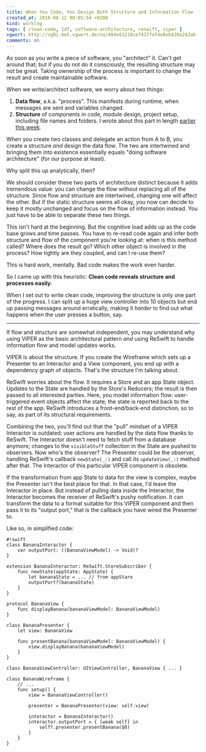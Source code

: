```yaml
---
title: When You Code, You Design Both Structure and Information Flow
created_at: 2016-08-12 08:05:54 +0200
kind: worklog
tags: [ clean-code, 1df, software-architecture, reswift, viper ]
vgwort: http://vg01.met.vgwort.de/na/494e81218ce7437faf4e8eb428a242ab
comments: on
---
```


As soon as you write a piece of software, you "architect" it. Can't get around that; but if you do not do it consciously, the resulting structure may not be great. Taking ownership of the process is important to change the result and create maintainable software.

When we write/architect software, we worry about two things:

1. **Data flow**, a.k.a. "process". This manifests during runtime, when messages are sent and variables changed.
2. **Structure** of components in code, module design, project setup, including file names and folders. I wrote about this part in length [earlier this week](/posts/2016/08/mvvm-is-okay-for-what-it-does/).

When you create two classes and delegate an action from A to B, you create a structure _and_ design the data flow. The two are intertwined and bringing them into existence essentially equals "doing software architecture" (for our purpose at least).

Why split this up analytically, then?

We should consider these two parts of architecture distinct because it adds tremendous value: you can change the flow without replacing all of the structure. Since flow and structure are intertwined, changing one will affect the other. But if the static structure seems all okay, you now can decide to keep it mostly unchanged and focus on the flow of information instead. You just have to be able to separate these two things.

This isn't hard at the beginning. But the cognitive load adds up as the code base grows and time passes. You have to re-read code again and infer both structure and flow of the component you're looking at: when is this method called? Where does the result go? Which other object is involved in the process? How tightly are they coupled, and can I re-use them?

This is hard work, mentally. Bad code makes the work even harder.

So I came up with this heuristic: **Clean code reveals structure and processes easily.**

When I set out to write clean code, improving the structure is only one part of the progress. I can split up a huge view controller into 10 objects but end up passing messages around erratically, making it _harder_ to find out what happens when the user presses a button, say.

----

If flow and structure are somewhat independent, you may understand why using VIPER as the basic architectural pattern _and_ using ReSwift to handle information flow and model updates works.

VIPER is about the structure. If you create the Wireframe which sets up a Presenter to an Interactor and a View component, you end up with a dependency graph of objects. That's the structure I'm talking about.

ReSwift worries about the flow. It requires a Store and an app State object. Updates to the State are handled by the Store's Reducers; the result is then passed to all interested parties. Here, you model information flow: user-triggered event objects affect the state; the state is reported back to the rest of the app. ReSwift introduces a front-end/back-end distinction, so to say, as part of its structural requirements.

Combining the two, you'll find out that the "pull" mindset of a VIPER Interactor is outdated: user actions are handled by the data flow thanks to ReSwift. The Interactor doesn't need to fetch stuff from a database anymore; changes to the `visibleStuff` collection in the State are pushed to observers. Now who's the observer? The Presenter could be the observer, handling ReSwift's callback `newState(_:)` and call its `updateView(_:)` method after that. The Interactor of this particular VIPER component is obsolete.

If the transformation from app State to data for the view is complex, maybe the Presenter isn't the best place for that. In that case, I'd leave the Interactor in place. But instead of pulling data inside the Interactor, the Interactor becomes the receiver of ReSwift's pushy notification. It can transform the data to a format suitable for this VIPER component and then pass it to its "output port," that is the callback you have wired the Presenter to.

Like so, in simplified code:

    #!swift
    class BananaInteractor {
        var outputPort: ((BananaViewModel) -> Void)?
    }
    
    extension BananaInteractor: ReSwift.StoreSubscriber {
        func newState(appState: AppState) {
            let bananaState = ... // from appStare
            outputPort?(bananaState)
        }
    }
    
    protocol BananaView { 
        func displayBanana(bananaViewModel: BananaViewModel)
    }
    
    class BananaPresenter {
        let view: BananaView
        
        func presentBanana(bananaViewModel: BananaViewModel) {
            view.displayBanana(bananaViewModel)
        }
    }
    
    class BananaViewController: UIViewController, BananaView { ... }
    
    class BananaWireframe {
        // ...
        func setup() {
            view = BananaViewController()

            presenter = BananaPresenter(view: self.view)

            interactor = BananaInteractor()
            interactor.outputPort = { [weak self] in 
                self?.presenter.presentBanana($0) 
            }
        }
    }
